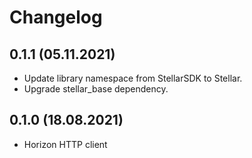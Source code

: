 # Changelog

## 0.1.1 (05.11.2021)
* Update library namespace from StellarSDK to Stellar.
* Upgrade stellar_base dependency.

## 0.1.0 (18.08.2021)
* Horizon HTTP client
